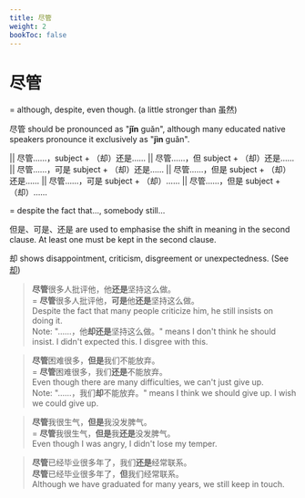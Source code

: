 ```yaml
---
title: 尽管
weight: 2
bookToc: false
---
```


# 尽管

= although, despite, even though. (a little stronger than 虽然)

尽管 should be pronounced as "__jǐn__ guǎn", although many educated native speakers pronounce it exclusively as "__jìn__ guǎn".

|| 尽管……，subject + （却）还是……
|| 尽管……，但 subject + （却）还是……
|| 尽管……，可是 subject + （却）还是……
|| 尽管……，但是 subject + （却）还是……
|| 尽管……，可是 subject + （却）……
|| 尽管……，但是 subject + （却）……

= despite the fact that..., somebody still...

但是、可是、还是 are used to emphasise the shift in meaning in the second clause. At least one must be kept in the second clause.

却 shows disappointment, criticism, disgreement or unexpectedness. (See [却](/que))

> **尽管**很多人批评他，他**还是**坚持这么做。  
= **尽管**很多人批评他，**可是**他**还是**坚持这么做。  
Despite the fact that many people criticize him, he still insists on doing it.  
Note: "……，他**却还是**坚持这么做。" means I don't think he should insist. I didn't expected this. I disgree with this.

> **尽管**困难很多，**但是**我们不能放弃。  
= **尽管**困难很多，我们**还是**不能放弃。  
Even though there are many difficulties, we can't just give up.  
Note: "……，我们**却**不能放弃。" means I think we should give up. I wish we could give up.

> **尽管**我很生气，**但是**我没发脾气。  
= **尽管**我很生气，**但是**我**还是**没发脾气。  
Even though I was angry, I didn't lose my temper.

> **尽管**已经毕业很多年了，我们**还是**经常联系。  
> **尽管**已经毕业很多年了，**但**我们经常联系。  
Although we have graduated for many years, we still keep in touch.